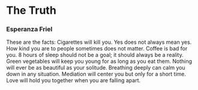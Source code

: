 # The Truth

### Esperanza Friel

These are the facts:
Cigarettes will kill you.
Yes does not always mean yes.
How kind you are to people
sometimes does not matter.
Coffee is bad for you.
8 hours of sleep should not be a goal;
it should always be a reality.
Green vegetables will keep you
young for as long as you eat them.
Nothing will ever be as beautiful
as your solitude.
Breathing deeply can calm you down
in any situation.
Mediation will center you
but only for a short time.
Love will hold you together
when you are falling apart.

